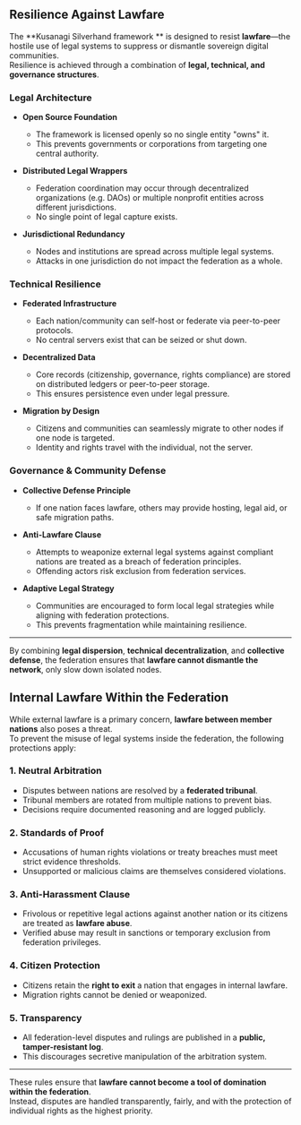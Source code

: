 ## Resilience Against Lawfare

The **Kusanagi Silverhand framework ** is designed to resist **lawfare**—the hostile use of legal systems to suppress or dismantle sovereign digital communities.  
Resilience is achieved through a combination of **legal, technical, and governance structures**.

### Legal Architecture
- **Open Source Foundation**  
  - The framework is licensed openly so no single entity "owns" it.  
  - This prevents governments or corporations from targeting one central authority.  

- **Distributed Legal Wrappers**  
  - Federation coordination may occur through decentralized organizations (e.g. DAOs) or multiple nonprofit entities across different jurisdictions.  
  - No single point of legal capture exists.  

- **Jurisdictional Redundancy**  
  - Nodes and institutions are spread across multiple legal systems.  
  - Attacks in one jurisdiction do not impact the federation as a whole.  

### Technical Resilience
- **Federated Infrastructure**  
  - Each nation/community can self-host or federate via peer-to-peer protocols.  
  - No central servers exist that can be seized or shut down.  

- **Decentralized Data**  
  - Core records (citizenship, governance, rights compliance) are stored on distributed ledgers or peer-to-peer storage.  
  - This ensures persistence even under legal pressure.  

- **Migration by Design**  
  - Citizens and communities can seamlessly migrate to other nodes if one node is targeted.  
  - Identity and rights travel with the individual, not the server.  

### Governance & Community Defense
- **Collective Defense Principle**  
  - If one nation faces lawfare, others may provide hosting, legal aid, or safe migration paths.  

- **Anti-Lawfare Clause**  
  - Attempts to weaponize external legal systems against compliant nations are treated as a breach of federation principles.  
  - Offending actors risk exclusion from federation services.  

- **Adaptive Legal Strategy**  
  - Communities are encouraged to form local legal strategies while aligning with federation protections.  
  - This prevents fragmentation while maintaining resilience.  

---

By combining **legal dispersion**, **technical decentralization**, and **collective defense**, the federation ensures that **lawfare cannot dismantle the network**, only slow down isolated nodes.  


## Internal Lawfare Within the Federation

While external lawfare is a primary concern, **lawfare between member nations** also poses a threat.  
To prevent the misuse of legal systems inside the federation, the following protections apply:

### 1. Neutral Arbitration
- Disputes between nations are resolved by a **federated tribunal**.  
- Tribunal members are rotated from multiple nations to prevent bias.  
- Decisions require documented reasoning and are logged publicly.  

### 2. Standards of Proof
- Accusations of human rights violations or treaty breaches must meet strict evidence thresholds.  
- Unsupported or malicious claims are themselves considered violations.  

### 3. Anti-Harassment Clause
- Frivolous or repetitive legal actions against another nation or its citizens are treated as **lawfare abuse**.  
- Verified abuse may result in sanctions or temporary exclusion from federation privileges.  

### 4. Citizen Protection
- Citizens retain the **right to exit** a nation that engages in internal lawfare.  
- Migration rights cannot be denied or weaponized.  

### 5. Transparency
- All federation-level disputes and rulings are published in a **public, tamper-resistant log**.  
- This discourages secretive manipulation of the arbitration system.  

---

These rules ensure that **lawfare cannot become a tool of domination within the federation**.  
Instead, disputes are handled transparently, fairly, and with the protection of individual rights as the highest priority.  
